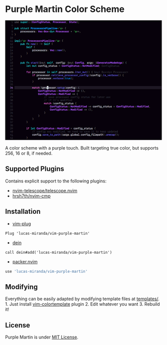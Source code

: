 # Purple Martin Color Scheme

![vim-purple-martin](https://raw.githubusercontent.com/lucas-miranda/vim-purple-martin/main/img/readme_example.png)

A color scheme with a purple touch.
Built targeting true color, but supports 256, 16 or 8, if needed.

## Supported Plugins

Contains explicit support to the following plugins:

- [nvim-telescope/telescope.nvim](https://github.com/wbthomason/packer.nvim)
- [hrsh7th/nvim-cmp](https://github.com/hrsh7th/nvim-cmp)

## Installation

- [vim-plug](https://github.com/junegunn/vim-plug)

```viml
Plug 'lucas-miranda/vim-purple-martin'
```

- [dein](https://github.com/Shougo/dein.vim)

```viml
call dein#add('lucas-miranda/vim-purple-martin')
```
- [packer.nvim](https://github.com/wbthomason/packer.nvim)

```lua
use 'lucas-miranda/vim-purple-martin'
```

## Modifying

Everything can be easily adapted by modifying template files at [templates/](templates/).
    1. Just install [vim-colortemplate](https://github.com/lifepillar/vim-colortemplate) plugin
    2. Edit whatever you want
    3. Rebuild it!

## License

Purple Martin is under [MIT License](/LICENSE).
